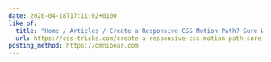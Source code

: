 ```yaml
---
date: 2020-04-18T17:11:02+0100
like_of:
  title: "Home / Articles / Create a Responsive CSS Motion Path? Sure We …"
  url: https://css-tricks.com/create-a-responsive-css-motion-path-sure-we-can/
posting_method: https://omnibear.com
---
```

